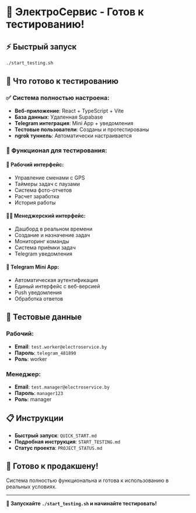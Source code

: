 # 🎯 ЭлектроСервис - Готов к тестированию!

## ⚡ Быстрый запуск

```bash
./start_testing.sh
```

## 📱 Что готово к тестированию

### ✅ Система полностью настроена:
- **Веб-приложение**: React + TypeScript + Vite
- **База данных**: Удаленная Supabase
- **Telegram интеграция**: Mini App + уведомления
- **Тестовые пользователи**: Созданы и протестированы
- **ngrok туннель**: Автоматически настраивается

### 🎯 Функционал для тестирования:

#### 👷 **Рабочий интерфейс:**
- Управление сменами с GPS
- Таймеры задач с паузами
- Система фото-отчетов
- Расчет заработка
- История работы

#### 👨‍💼 **Менеджерский интерфейс:**
- Дашборд в реальном времени
- Создание и назначение задач
- Мониторинг команды
- Система приёмки задач
- Telegram уведомления

#### 🤖 **Telegram Mini App:**
- Автоматическая аутентификация
- Единый интерфейс с веб-версией
- Push уведомления
- Обработка ответов

## 🔑 Тестовые данные

### Рабочий:
- **Email**: `test.worker@electroservice.by`
- **Пароль**: `telegram_481890`
- **Роль**: worker

### Менеджер:
- **Email**: `test.manager@electroservice.by`
- **Пароль**: `manager123`
- **Роль**: manager

## 📋 Инструкции

- **Быстрый запуск**: `QUICK_START.md`
- **Подробная инструкция**: `START_TESTING.md`
- **Статус проекта**: `PROJECT_STATUS.md`

## 🚀 Готово к продакшену!

Система полностью функциональна и готова к использованию в реальных условиях.

---

**🎉 Запускайте `./start_testing.sh` и начинайте тестировать!**

